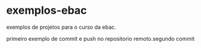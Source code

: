 # exemplos-ebac
exemplos de projetos para o curso da ebac.

primeiro exemplo de commit e push no repositorio remoto.segundo commit
